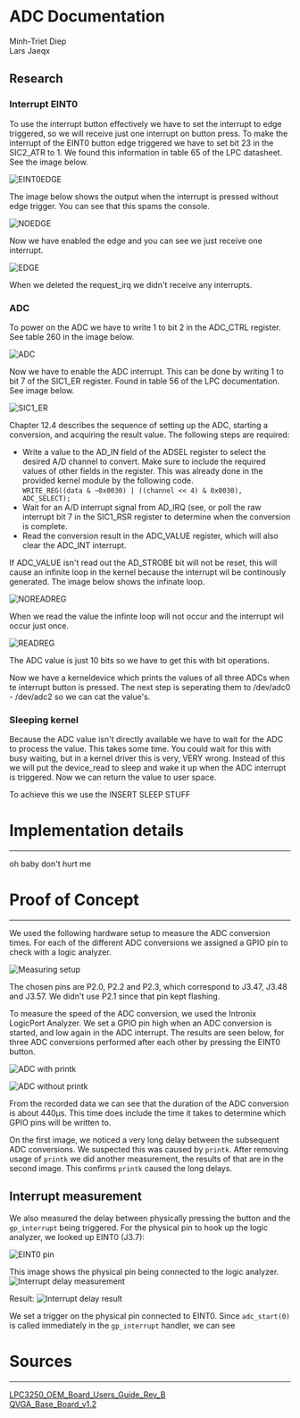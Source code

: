 ADC Documentation
===============================================================================
Minh-Triet Diep  
Lars Jaeqx  

## Research

### Interrupt EINT0
To use the interrupt button effectively we have to set the interrupt to edge triggered, so we will receive just one interrupt on button press. To make the interrupt of the EINT0 button edge triggered we have to set bit 23 in the SIC2_ATR to 1. We found this information in table 65 of the LPC datasheet. See the image below.  
  
![EINT0EDGE](img/SIC2_ATR.PNG)  
  
The image below shows the output when the interrupt is pressed without edge trigger. You can see that this spams the console.  

![NOEDGE](img/NoEdge.PNG)  
  
Now we have enabled the edge and you can see we just receive one interrupt.  
  
![EDGE](img/Edge.PNG)  
  
When we deleted the request_irq we didn't receive any interrupts.  
  
### ADC
To power on the ADC we have to write 1 to bit 2 in the ADC_CTRL register. See table 260 in the image below.  
  
![ADC](img/ADC_CTRL.PNG)  
  
Now we have to enable the ADC interrupt. This can be done by writing 1 to bit 7 of the SIC1_ER register. Found in table 56 of the LPC documentation. See image below.  
  
![SIC1_ER](img/SIC1_ER.PNG)  
  
Chapter 12.4 describes the sequence of setting up the ADC, starting a conversion, and acquiring the result value. The following steps are required:
- Write a value to the AD_IN field of the ADSEL register to select the desired A/D channel to convert. Make sure to include the required values of other fields in the register. This was already done in the provided kernel module by the following code.  
`WRITE_REG((data & ~0x0030) | ((channel << 4) & 0x0030), ADC_SELECT);`
- Wait for an A/D interrupt signal from AD_IRQ (see, or poll the raw interrupt bit 7 in the SIC1_RSR register to determine when the conversion is complete.
- Read the conversion result in the ADC_VALUE register, which will also clear the ADC_INT interrupt.  
  
If ADC_VALUE isn't read out the AD_STROBE bit will not be reset, this will cause an infinite loop in the kernel because the interrupt wil be continously generated. The image below shows the infinate loop.  
  
![NOREADREG](img/NoReadReg.PNG)  

When we read the value the infinte loop will not occur and the interrupt wil occur just once.  
  
![READREG](img/ReadReg.PNG)    
  
The ADC value is just 10 bits so we have to get this with bit operations.
  
Now we have a kerneldevice which prints the values of all three ADCs when te interrupt button is pressed. The next step is seperating them to /dev/adc0 - /dev/adc2 so we can cat the value's.  
  
### Sleeping kernel
Because the ADC value isn't directly available we have to wait for the ADC to process the value. This takes some time. You could wait for this with busy waiting, but in a kernel driver this is very, VERY wrong. Instead of this we will put the device_read to sleep and wake it up when the ADC interrupt is triggered. Now we can return the value to user space.  
  
To achieve this we use the INSERT SLEEP STUFF


# Implementation details
-------------------------------------------------------------------------------
oh baby don't hurt me

# Proof of Concept
-------------------------------------------------------------------------------

We used the following hardware setup to measure the ADC conversion times. For each of the different ADC conversions we assigned a GPIO pin to check with a logic analyzer.

![Measuring setup](img/ADCMeasuringSetupHW.jpg)

The chosen pins are P2.0, P2.2 and P2.3, which correspond to J3.47, J3.48 and J3.57. We didn't use P2.1 since that pin kept flashing.

To measure the speed of the ADC conversion, we used the Intronix LogicPort Analyzer. We set a GPIO pin high when an ADC conversion is started, and low again in the ADC interrupt. The results are seen below, for three ADC conversions performed after each other by pressing the EINT0 button.
  
![ADC with printk](img/time_print.PNG)  

![ADC without printk](img/time_no_print.PNG)  
  
From the recorded data we can see that the duration of the ADC conversion is about 440µs. This time does include the time it takes to determine which GPIO pins will be written to.

On the first image, we noticed a very long delay between the subsequent ADC conversions. We suspected this was caused by `printk`. After removing usage of `printk` we did another measurement, the results of that are in the second image. This confirms `printk` caused the long delays.

## Interrupt measurement

We also measured the delay between physically pressing the button and the `gp_interrupt` being triggered. For the physical pin to hook up the logic analyzer, we looked up EINT0 (J3.7):

![EINT0 pin](img/header.PNG)

This image shows the physical pin being connected to the logic analyzer.
![Interrupt delay measurement](img/InterruptMeasuringSetupHW.jpg)

Result:
![Interrupt delay result](img/time_button.PNG)

We set a trigger on the physical pin connected to EINT0. Since `adc_start(0)` is called immediately in the `gp_interrupt` handler, we can see


# Sources
-------------------------------------------------------------------------------
[LPC3250_OEM_Board_Users_Guide_Rev_B](../LPC3250/LPC3250_OEM_Board_Users_Guide_Rev_B.pdf)  
[QVGA_Base_Board_v1.2](../LPC3250/QVGA_Base_Board_v1.2.pdf)  

